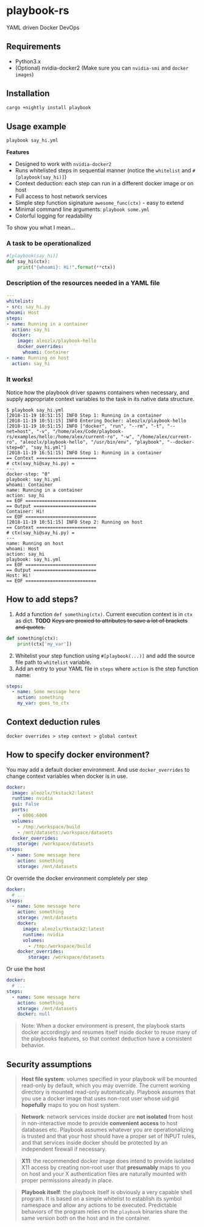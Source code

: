 # playbook-rs
YAML driven Docker DevOps

## Requirements

* Python3.x
* (Optional) nvidia-docker2 (Make sure you can `nvidia-smi` and `docker images`)

## Installation

```sh
cargo +nightly install playbook
```

## Usage example

```sh
playbook say_hi.yml
```

**Features**

* Designed to work with `nvidia-docker2`
* Runs whitelisted steps in sequential manner (notice the `whitelist` and `#[playbook(say_hi)]`)
* Context deduction: each step can run in a different docker image or on host
* Full access to host network services
* Simple step function siginature `awesome_func(ctx)` - easy to extend
* Minimal command line arguments: `playbook some.yml`
* Colorful logging for readability

To show you what I mean...

### A task to be operationalized

```python
#[playbook(say_hi)]
def say_hi(ctx):
    print("{whoami}: Hi!".format(**ctx))
```

### Description of the resources needed in a YAML file
```yml
---
whitelist:
- src: say_hi.py
whoami: Host
steps:
- name: Running in a container
  action: say_hi
  docker:
    image: aleozlx/playbook-hello
    docker_overrides:
      whoami: Container
- name: Running on host
  action: say_hi

```

### It works!
Notice how the playbook driver spawns containers when necessary, and supply appropriate context variables to the task in its native data structure.
```
$ playbook say_hi.yml
[2018-11-19 10:51:15] INFO Step 1: Running in a container
[2018-11-19 10:51:15] INFO Entering Docker: aleozlx/playbook-hello
[2018-11-19 10:51:15] INFO ["docker", "run", "--rm", "-t", "--net=host", "-v", "/home/alex/Code/playbook-rs/examples/hello:/home/alex/current-ro", "-w", "/home/alex/current-ro", "aleozlx/playbook-hello", "/usr/bin/env", "playbook", "--docker-step=0", "say_hi.yml"]
[2018-11-19 16:51:15] INFO Step 1: Running in a container
== Context ======================
# ctx(say_hi@say_hi.py) =
---
docker-step: "0"
playbook: say_hi.yml
whoami: Container
name: Running in a container
action: say_hi
== EOF ==========================
== Output =======================
Container: Hi!
== EOF ==========================
[2018-11-19 10:51:15] INFO Step 2: Running on host
== Context ======================
# ctx(say_hi@say_hi.py) =
---
name: Running on host
whoami: Host
action: say_hi
playbook: say_hi.yml
== EOF ==========================
== Output =======================
Host: Hi!
== EOF ==========================
```

## How to add steps?

1. Add a function `def something(ctx)`. Current execution context is in `ctx` as dict. **TODO** ~~Keys are proxied to attributes to save a lot of brackets and quotes.~~

```python
def something(ctx):
    print(ctx['my_var'])
```

2. Whitelist your step function using `#[playbook(...)]` and add the source file path to `whitelist` variable.
3. Add an entry to your YAML file in `steps` where `action` is the step function name:

```yml
steps:
  - name: Some message here
    action: something
    my_var: goes_to_ctx
```

## Context deduction rules

```
docker overrides > step context > global context
```

## How to specify docker environment?

You may add a default docker environment.
And use `docker_overrides` to change context variables when docker is in use.
```yml
docker:
  image: aleozlx/tkstack2:latest
  runtime: nvidia
  gui: False
  ports:
    - 6006:6006
  volumes:
    - /tmp:/workspace/build
    - /mnt/datasets:/workspace/datasets
  docker_overrides:
    storage: /workspace/datasets
steps:
  - name: Some message here
    action: something
    storage: /mnt/datasets
```

Or override the docker environment completely per step
```yml
docker:
  # ...
steps:
  - name: Some message here
    action: something
    storage: /mnt/datasets
    docker:
      image: aleozlx/tkstack2:latest
      runtime: nvidia
      volumes:
        - /tmp:/workspace/build
    docker_overrides:
        storage: /workspace/datasets
```

Or use the host
```yml
docker:
  # ...
steps:
  - name: Some message here
    action: something
    storage: /mnt/datasets
    docker: null
```

> Note: When a docker environment is present, the playbook starts docker accordingly and resumes itself inside docker to reuse many of the playbooks features,
> so that context deduction have a consistent behavior.

## Security assumptions

> **Host file system**: volumes specified in your playbook will be mounted read-only by default, which you may override. The current working directory is mounted read-only automatically. Playbook assumes that you use a docker image that uses non-root user whose uid:gid **hopefully** maps to you on host system.

> **Network**: network services inside docker are **not isolated** from host in non-interactive mode to provide **convenient access** to host databases etc. Playbook assumes whatever you are operationalizing is trusted and that your host should have a proper set of INPUT rules, and that services inside docker should be protected by an independent firewall if necessary.

> **X11**: the recommended docker image does intend to provide isolated X11 access by creating non-root user that **presumably** maps to you on host and your X authentication files are naturally mounted with proper permissions already in place.

> **Playbook itself**: the playbook itself is obviously a very capable shell program. It is based on a simple whitelist to establish its symbol namespace and allow any actions to be executed. Predictable behaviors of the program relies on the `playbook` binaries share the same version both on the host and in the container.


